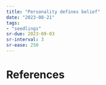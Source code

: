 ```yaml
---
title: "Personality defines belief"
date: "2023-08-21"
tags:
- "seedlings"
sr-due: 2023-09-03
sr-interval: 3
sr-ease: 250
---
```




# References